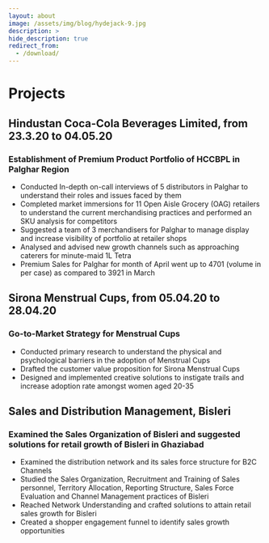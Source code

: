 ```yaml
---
layout: about
image: /assets/img/blog/hydejack-9.jpg
description: >
hide_description: true
redirect_from:
  - /download/
---
```


# Projects

## Hindustan Coca-Cola Beverages Limited, from 23.3.20 to 04.05.20
### Establishment of Premium Product Portfolio of HCCBPL in Palghar Region 
- Conducted In-depth on-call interviews of 5 distributors in Palghar to understand their roles and issues faced by them  
- Completed market immersions for 11 Open Aisle Grocery (OAG) retailers to understand the current merchandising practices  and performed an SKU analysis for competitors 
- Suggested a team of 3 merchandisers for Palghar to manage display and increase visibility of portfolio at retailer shops 
- Analysed and advised new growth channels such as approaching caterers for minute-maid 1L Tetra 
- Premium Sales for Palghar for month of April went up to 4701 (volume in per case) as compared to 3921 in March  

## Sirona Menstrual Cups, from 05.04.20 to 28.04.20
### Go-to-Market Strategy for Menstrual Cups 
- Conducted primary research to understand the physical and psychological barriers in the adoption of Menstrual Cups 
- Drafted the customer value proposition for Sirona Menstrual Cups 
- Designed and implemented creative solutions to instigate trails and increase adoption rate amongst women aged 20-35 

## Sales and Distribution Management, Bisleri
### Examined the Sales Organization of Bisleri and suggested solutions for retail growth of Bisleri in Ghaziabad 
- Examined the distribution network and its sales force structure for B2C Channels 
- Studied the Sales Organization, Recruitment and Training of Sales personnel, Territory Allocation, Reporting Structure,  Sales Force Evaluation and Channel Management practices of Bisleri 
- Reached Network Understanding and crafted solutions to attain retail sales growth for Bisleri 
- Created a shopper engagement funnel to identify sales growth opportunities 


